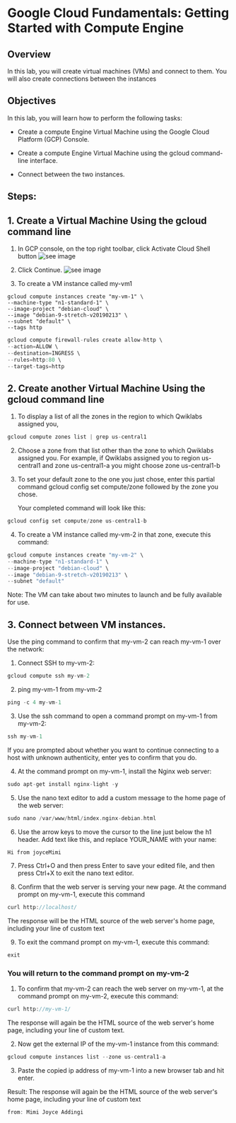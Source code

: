# Google Cloud Fundamentals: Getting Started with Compute Engine

## Overview
In this lab, you will create virtual machines (VMs) and connect to them. You will also create connections between the instances

## Objectives
In this lab, you will learn how to perform the following tasks:

- Create a compute Engine Virtual Machine using the Google Cloud Platform (GCP) Console.

- Create a compute Engine Virtual Machine using the gcloud command-line interface.

- Connect between the two instances. 

## Steps:

## 1. Create a Virtual Machine Using the gcloud command line

1. In GCP console, on the top right toolbar, click Activate Cloud Shell button ![see image](https://cdn.qwiklabs.com/vdY5e%2Fan9ZGXw5a%2FZMb1agpXhRGozsOadHURcR8thAQ%3D)

2. Click Continue. ![see image](https://cdn.qwiklabs.com/lr3PBRjWIrJ%2BMQnE8kCkOnRQQVgJnWSg4UWk16f0s%2FA%3D)

3. To create a VM instance called my-vm1
```
gcloud compute instances create "my-vm-1" \ 
--machine-type "n1-standard-1" \
--image-project "debian-cloud" \
--image "debian-9-stretch-v20190213" \
--subnet "default" \
--tags http
```

```c
gcloud compute firewall-rules create allow-http \
--action=ALLOW \
--destination=INGRESS \
--rules=http:80 \
--target-tags=http
```

## 2. Create another Virtual Machine Using the gcloud command line

1. To display a list of all the zones in the region to which Qwiklabs assigned you, 

```c
gcloud compute zones list | grep us-central1
```

2. Choose a zone from that list other than the zone to which Qwiklabs assigned you. For example, if Qwiklabs assigned you to region us-central1 and zone us-central1-a you might choose zone us-central1-b

3. To set your default zone to the one you just chose, enter this partial command gcloud config set compute/zone followed by the zone you chose.

   Your completed command will look like this:

```c
gcloud config set compute/zone us-central1-b
```

4. To create a VM instance called my-vm-2 in that zone, execute this command:

```c
gcloud compute instances create "my-vm-2" \
--machine-type "n1-standard-1" \
--image-project "debian-cloud" \
--image "debian-9-stretch-v20190213" \
--subnet "default"
```

Note: The VM can take about two minutes to launch and be fully available for use.

## 3. Connect between VM instances.

 Use the ping command to confirm that my-vm-2 can reach my-vm-1 over the network:

1. Connect SSH to my-vm-2:
```c
gcloud compute ssh my-vm-2
```

2. ping my-vm-1 from my-vm-2
```c
ping -c 4 my-vm-1
```
3. Use the ssh command to open a command prompt on my-vm-1 from my-vm-2:
```c
ssh my-vm-1
```
If you are prompted about whether you want to continue connecting to a host with unknown authenticity, enter yes to confirm that you do.

4. At the command prompt on my-vm-1, install the Nginx web server:

```c
sudo apt-get install nginx-light -y
```

5. Use the nano text editor to add a custom message to the home page of the web server:
```c
sudo nano /var/www/html/index.nginx-debian.html
```
6. Use the arrow keys to move the cursor to the line just below the h1 header. Add text like this, and replace YOUR_NAME with your name:
```c
Hi from joyceMimi
```
7. Press Ctrl+O and then press Enter to save your edited file, and then press Ctrl+X to exit the nano text editor.

8. Confirm that the web server is serving your new page. At the command prompt on my-vm-1, execute this command
```c
curl http://localhost/
```
The response will be the HTML source of the web server's home page, including your line of custom text

9. To exit the command prompt on my-vm-1, execute this command:
```c
exit
```

### You will return to the command prompt on my-vm-2

1. To confirm that my-vm-2 can reach the web server on my-vm-1, at the command prompt on my-vm-2, execute this command:

```c
curl http://my-vm-1/
```
 The response will again be the HTML source of the web server's home page, including your line of custom text.

 2. Now get the external IP of the my-vm-1 instance from this command:
 ```c
 gcloud compute instances list --zone us-central1-a
 ```
 3. Paste the copied ip address of my-vm-1 into a new browser tab and hit enter.

 Result:  The response will again be the HTML source of the web server's home page, including your line of custom text

```c				
from: Mimi Joyce Addingi
```